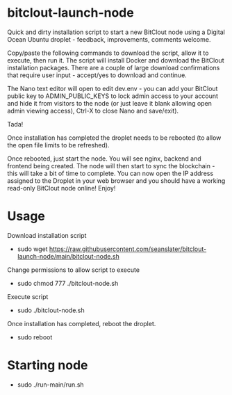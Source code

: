 # bitclout-launch-node

Quick and dirty installation script to start a new BitClout node using a Digital Ocean Ubuntu droplet - feedback, improvements, comments welcome.

Copy/paste the following commands to download the script, allow it to execute, then run it. The script will install Docker and download the BitClout installation packages. There are a couple of large download confirmations that require user input - accept/yes to download and continue.

The Nano text editor will open to edit dev.env - you can add your BitClout public key to ADMIN_PUBLIC_KEYS to lock admin access to your account and hide it from visitors to the node (or just leave it blank allowing open admin viewing access), Ctrl-X to close Nano and save/exit).

Tada!

Once installation has completed the droplet needs to be rebooted (to allow the open file limits to be refreshed).

Once rebooted, just start the node. You will see nginx, backend and frontend being created. The node will then start to sync the blockchain - this will take a bit of time to complete. You can now open the IP address assigned to the Droplet in your web browser and you should have a working read-only BitClout node online! Enjoy!

# Usage

Download installation script

* sudo wget https://raw.githubusercontent.com/seanslater/bitclout-launch-node/main/bitclout-node.sh

Change permissions to allow script to execute

* sudo chmod 777 ./bitclout-node.sh

Execute script

* sudo ./bitclout-node.sh

Once installation has completed, reboot the droplet.

* sudo reboot

# Starting node

* sudo ./run-main/run.sh
